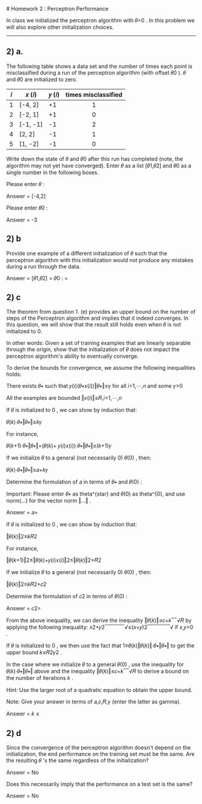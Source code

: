 # Homework 2 : Perceptron Performance

In class we initialized the perceptron algorithm with  𝜃=0 . In this problem we will also explore other initialization choices.

<hr />

## 2) a.

The following table shows a data set and the number of times each point is misclassified during a run of the perceptron algorithm (with offset  𝜃0 ).  𝜃  and  𝜃0  are initialized to zero.

| 𝑖 | 𝑥 (𝑖)    | 𝑦 (𝑖) | times misclassified |
|---|----------|-------|:-------------------:|
| 1 | [-4, 2]  | +1    |          1          |
| 2 | [-2, 1]  | +1    |          0          |
| 3 | [-1, -1] | -1    |          2          |
| 4 | [2, 2]   | -1    |          1          |
| 5 | [1, -2]  | -1    |          0          |


Write down the state of  𝜃  and  𝜃0  after this run has completed (note, the algorithm may not yet have converged). Enter  𝜃  as a list  [𝜃1,𝜃2]  and  𝜃0  as a single number in the following boxes.

Please enter  𝜃 :

Answer = [-4,2]

Please enter  𝜃0  :

Answer = -3


## 2) b

Provide one example of a different initialization of  𝜃  such that the perceptron algorithm with this initialization would not produce any mistakes during a run through the data.


Answer = 
[𝜃1,𝜃2] = 
𝜃0 : = 



## 2) c

The theorem from question 1. (e) provides an upper bound on the number of steps of the Perceptron algorithm and implies that it indeed converges. In this question, we will show that the result still holds even when  𝜃  is not initialized to  0. 

In other words: Given a set of training examples that are linearly separable through the origin, show that the initialization of  𝜃  does not impact the perceptron algorithm's ability to eventually converge.

To derive the bounds for convergence, we assume the following inequalities holds:

There exists  𝜃∗  such that  𝑦(𝑖)(𝜃∗𝑥(𝑖))‖𝜃∗‖≥𝛾  for all  𝑖=1,⋯,𝑛  and some  𝛾>0 

All the examples are bounded  ‖𝑥(𝑖)‖≤𝑅,𝑖=1,⋯,𝑛 

If  𝜃  is initialized to  0 , we can show by induction that:

𝜃(𝑘)⋅𝜃∗‖𝜃∗‖≥𝑘𝛾 
 
For instance,

𝜃(𝑘+1)⋅𝜃∗‖𝜃∗‖=(𝜃(𝑘)+ 𝑦(𝑖)𝑥(𝑖))⋅𝜃∗‖𝜃∗‖≥(𝑘+1)𝛾 
 
If we initialize  𝜃  to a general (not necessarily 0)  𝜃(0) , then:

𝜃(𝑘)⋅𝜃∗‖𝜃∗‖≥𝑎+𝑘𝛾 
 
Determine the formulation of  𝑎  in terms of  𝜃∗  and  𝜃(0) :

Important: Please enter  𝜃∗  as theta^{star} and  𝜃(0)  as theta^{0}, and use norm(...) for the vector norm  ‖...‖ .

Answer = 𝑎= 


If  𝜃  is initialized to  0 , we can show by induction that:

‖𝜃(𝑘)‖2≤𝑘𝑅2 
 
For instance,

‖𝜃(𝑘+1)‖2≤‖𝜃(𝑘)+𝑦(𝑖)𝑥(𝑖)‖2≤‖𝜃(𝑘)‖2+𝑅2 
 
If we initialize  𝜃  to a general (not necessarily 0)  𝜃(0) , then:

‖𝜃(𝑘)‖2≤𝑘𝑅2+𝑐2 
 
Determine the formulation of  𝑐2  in terms of  𝜃(0) :


Answer = 𝑐2= 

From the above inequality, we can derive the inequality  ‖𝜃(𝑘)‖≤𝑐+𝑘‾‾√𝑅  by applying the following inequality:  𝑥2+𝑦2‾‾‾‾‾‾‾√≤(𝑥+𝑦)2‾‾‾‾‾‾‾‾√  if  𝑥,𝑦>0 .

If  𝜃  is initialized to  0 , we then use the fact that  1≥𝜃(𝑘)‖𝜃(𝑘)‖⋅𝜃∗‖𝜃∗‖  to get the upper bound  𝑘≤𝑅2𝛾2 .

In the case where we initialize  𝜃  to a general  𝜃(0) , use the inequality for  𝜃(𝑘)⋅𝜃∗‖𝜃∗‖  above and the inequality  ‖𝜃(𝑘)‖≤𝑐+𝑘‾‾√𝑅  to derive a bound on the number of iterations  𝑘 .

Hint: Use the larger root of a quadratic equation to obtain the upper bound.

Note: Give your answer in terms of  𝑎,𝑐,𝑅,𝛾  (enter the latter as gamma).


Answer = 𝑘 ≤ 

## 2) d

Since the convergence of the perceptron algorithm doesn't depend on the initialization, the end performance on the training set must be the same. Are the resulting  𝜃 's the same regardless of the initialization?

Answer = No

Does this necessarily imply that the performance on a test set is the same?

Answer = No

